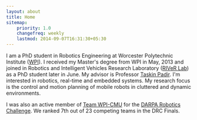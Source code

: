 ```yaml
---
layout: about
title: Home
sitemap:
    priority: 1.0
    changefreq: weekly
    lastmod: 2014-09-07T16:31:30+05:30
---
```


I am a PhD student in Robotics Engineering at Worcester Polytechnic Institute ([WPI](http://www.wpi.edu/)). I received my Master's degree from WPI in May, 2013 and joined in Robotics and Intelligent Vehicles Research Laboratory ([RIVeR Lab](http://robot.wpi.edu)) as a PhD student later in June. My advisor is Professor [Taskin Padir](http://tpadir.weebly.com/). I'm interested in robotics, real-time and embedded systems. My research focus is the control and motion planning of mobile robots in cluttered and dynamic environments.

I was also an active member of [Team WPI-CMU](http://robot.wpi.edu/drc/) for the [DARPA Robotics Challenge](http://www.theroboticschallenge.org/). We ranked 7th out of 23 competing teams in the DRC Finals.
